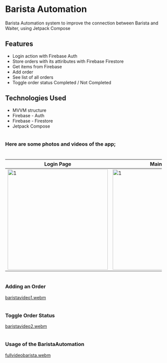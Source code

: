 # Barista Automation
Barista Automation system to improve the connection between Barista and Waiter, using Jetpack Compose
<br>

## Features
- Login action with Firebase Auth <br>
- Store orders with its attiributes with Firebase Firestore <br>
- Get items from Firebase <br>
- Add order <br>
- See list of all orders <br>
- Toggle order status Completed / Not Completed <br>

## Technologies Used
- MVVM structure <br>
- Firebase - Auth <br>
- Firebase - Firestore <br>
- Jetpack Compose <br>

#
### Here are some photos and videos of the app;
#

|   Login Page   |    Main Page    | All Orders Page |
|----------|----------|------------|
| <img width="322" alt="1" src="https://github.com/mertgoksu/BaristaAutomation/assets/119433132/862be603-b14b-491d-8d4e-753b4d048544"> | <img width="322" alt="1" src="https://github.com/mertgoksu/BaristaAutomation/assets/119433132/74ed01a4-8145-495f-90b6-3a156e66a810"> | <img width="322" alt="1" src="https://github.com/mertgoksu/BaristaAutomation/assets/119433132/407f9f7c-8a34-43f6-959a-b8db342c1857"> |

#
### Adding an Order
[baristavideo1.webm](https://github.com/mertgoksu/BaristaAutomation/assets/119433132/060c4f5f-2aab-4dea-80b0-c1a1eb49f4ca)

#
### Toggle Order Status
[baristavideo2.webm](https://github.com/mertgoksu/BaristaAutomation/assets/119433132/887360e9-e962-4348-b582-8e627e9fb712)

#
### Usage of the BaristaAutomation
[fullvideobarista.webm](https://github.com/mertgoksu/BaristaAutomation/assets/119433132/a9a2aebd-bff4-4be1-b153-75e89eb729c6)

